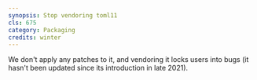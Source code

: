 ```yaml
---
synopsis: Stop vendoring toml11
cls: 675
category: Packaging
credits: winter
---
```


We don't apply any patches to it, and vendoring it locks users into
bugs (it hasn't been updated since its introduction in late 2021).
